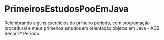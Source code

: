 # PrimeirosEstudosPooEmJava
Relembrando alguns exercícios do primeiro período, com programação procedural e 
meus primeiros estudos em orientação objetos em Java - ADS Senai 2º Período
